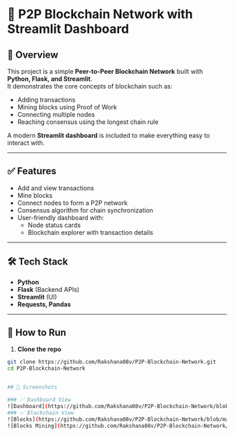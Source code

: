 # 🔗 P2P Blockchain Network with Streamlit Dashboard

## 📌 Overview
This project is a simple **Peer-to-Peer Blockchain Network** built with **Python, Flask, and Streamlit**.  
It demonstrates the core concepts of blockchain such as:
- Adding transactions
- Mining blocks using Proof of Work
- Connecting multiple nodes
- Reaching consensus using the longest chain rule  

A modern **Streamlit dashboard** is included to make everything easy to interact with.

---

## ✅ Features
- Add and view transactions
- Mine blocks
- Connect nodes to form a P2P network
- Consensus algorithm for chain synchronization
- User-friendly dashboard with:
  - Node status cards
  - Blockchain explorer with transaction details

---

## 🛠 Tech Stack
- **Python**
- **Flask** (Backend APIs)
- **Streamlit** (UI)
- **Requests, Pandas**

---

## 🚀 How to Run
1. **Clone the repo**
```bash
git clone https://github.com/Rakshana08v/P2P-Blockchain-Network.git
cd P2P-Blockchain-Network


## 📸 Screenshots

### ✅ Dashboard View
![Dashboard](https://github.com/Rakshana08v/P2P-Blockchain-Network/blob/main/assets/Dashboard.png?raw=true)
### ✅ Blockchain View
![Blocks](https://github.com/Rakshana08v/P2P-Blockchain-Network/blob/main/assets/Blocks.png?raw=true)
![Blocks Mining](https://github.com/Rakshana08v/P2P-Blockchain-Network/blob/main/assets/Block%20Mining.png?raw=true)

